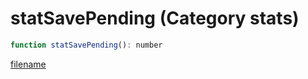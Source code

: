 # statSavePending (Category stats)

```js
function statSavePending(): number
```

[filename](statSavePending_m.md ':include')